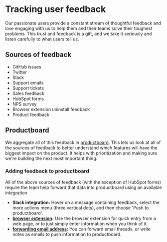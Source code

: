 # Tracking user feedback

Our passionate users provide a constant stream of thoughtful feedback and love engaging with us to help them and their teams solve their toughest problems. This trust and feedback is a gift, and we take it seriously and listen carefully to what users tell us.

## Sources of feedback

- GitHub issues
- Twitter
- Slack
- Support emails
- Support tickets
- Sales feedback
- HubSpot forms
- NPS survey
- Browser extension uninstall feedback
- Product feedback

## Productboard

We aggregate all of this feedback in [productboard](https://sourcegraph.productboard.com/). This lets us look at all of the sources of feedback to better understand which features will have the biggest impact on the product. It helps with prioritization and making sure we're building the next most important thing.

### Adding feedback to productboard

All of the above sources of feedback (with the exception of HubSpot forms) require the team help forward that data into productboard using an available integration

- **Slack integration:** Hover on a message containing feedback, select the more actions menu (three vertical dots), and then choose 'Push to productboard'.
- **[browser extension](https://chrome.google.com/webstore/detail/productboard-make-product/mlpbdkpkicfkhgagnoamdcimmhdkakni?hl=en):** Use the browser extension for quick entry from a web page, or to just simply enter information when you think of it.
- **[forwarding email address](mailto:inbox-hkpsum5melnwcauyjvztbtsq@inbound.productboard.com):** You can forward email threads, or write notes as emails to push information to productboard.
